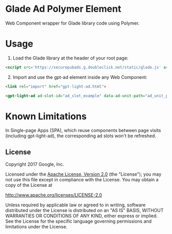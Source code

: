 # Glade Ad Polymer Element
Web Component wrapper for Glade library code using Polymer.

# Usage

1. Load the Glade library at the header of your root page:

```html
<script src='https://securepubads.g.doubleclick.net/static/glade.js' async></script>
```

2. Import and use the gpt-ad element inside any Web Component:

```html
<link rel="import" href="gpt-light-ad.html">
```
```html
<gpt-light-ad ad-slot-id="ad_slot_example" data-ad-unit-path="ad_unit_path" width='XXX' height='YYY'></gpt-light-ad>
```

# Known Limitations

In Single-page Apps (SPA), which reuse components between page visits (including gpt-light-ad), the corresponding ad slots won't be refreshed.

## License

Copyright 2017 Google, Inc.

Licensed under the [Apache License, Version 2.0](LICENSE) (the "License");
you may not use this file except in compliance with the License. You may
obtain a copy of the License at

  http://www.apache.org/licenses/LICENSE-2.0

Unless required by applicable law or agreed to in writing, software
distributed under the License is distributed on an "AS IS" BASIS,
WITHOUT WARRANTIES OR CONDITIONS OF ANY KIND, either express or implied.
See the License for the specific language governing permissions and
limitations under the License.